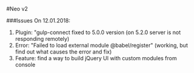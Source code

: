 #Neo v2

###Issues
On 12.01.2018:
1. Plugin: "gulp-connect fixed to 5.0.0 version (on 5.2.0 server is not responding remotely)
2. Error: "Failed to load external module @babel/register" (working, but find out what causes the error and fix)
3. Feature: find a way to build jQuery UI with custom modules from console
